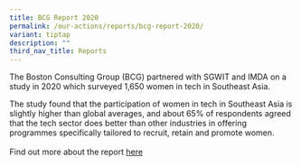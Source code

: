 ```yaml
---
title: BCG Report 2020
permalink: /our-actions/reports/bcg-report-2020/
variant: tiptap
description: ""
third_nav_title: Reports
---
```

<p>The Boston Consulting Group (BCG) partnered with SGWIT and IMDA on a study
in 2020 which surveyed 1,650 women in tech in Southeast Asia.</p>
<p>The study found that the participation of women in tech in Southeast Asia
is slightly higher than global averages, and about 65% of respondents agreed
that the tech sector does better than other industries in offering programmes
specifically tailored to recruit, retain and promote women.
<br>
<br>Find out more about the report <a href="https://www.bcg.com/publications/2020/boosting-women-in-southeast-asia-tech-sector" rel="noopener nofollow" target="_blank">here</a>
</p>